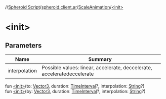 //[Spheroid Script](../../index.md)/[spheroid.client.ar](../index.md)/[ScaleAnimation](index.md)/[&lt;init&gt;](-init-.md)



# &lt;init&gt;  
 


## Parameters  
    
|  Name|  Summary| 
|---|---|
| interpolation| Possible values: linear, accelerate, deccelerate, acceleratedeccelerate
  
  
fun [&lt;init&gt;](-init-.md)(to: [Vector3](../../spheroid/-vector3/index.md), duration: [TimeInterval](../../spheroid/-time-interval/index.md)?, interpolation: [String](../../spheroid/-string/index.md)?)  
fun [&lt;init&gt;](-init-.md)(by: [Vector3](../../spheroid/-vector3/index.md), duration: [TimeInterval](../../spheroid/-time-interval/index.md)?, interpolation: [String](../../spheroid/-string/index.md)?)  



